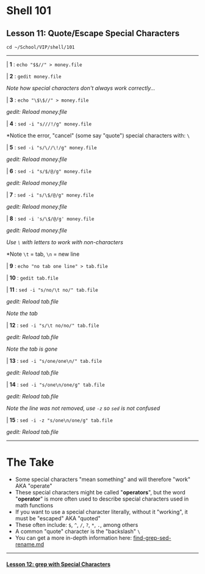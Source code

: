 # Shell 101
## Lesson 11: Quote/Escape Special Characters

`cd ~/School/VIP/shell/101`

___

| **1** : `echo "$$//" > money.file`

| **2** : `gedit money.file`

*Note how special characters don't always work correctly...*

| **3** : `echo "\$\$//" > money.file`

*gedit: Reload money.file*

| **4** : `sed -i "s///!/g" money.file`

*Notice the error, "cancel" (some say "quote") special characters with: `\`

| **5** : `sed -i "s/\//\!/g" money.file`

*gedit: Reload money.file*

| **6** : `sed -i "s/$/@/g" money.file`

*gedit: Reload money.file*

| **7** : `sed -i "s/\$/@/g" money.file`

*gedit: Reload money.file*

| **8** : `sed -i 's/\$/@/g' money.file`

*gedit: Reload money.file*

*Use `\` with letters to work with non-characters*

*Note `\t` = tab, `\n` = new line

| **9** : `echo "no tab one line" > tab.file`

| **10** : `gedit tab.file`

| **11** : `sed -i "s/no/\t no/" tab.file`

*gedit: Reload tab.file*

*Note the tab*

| **12** : `sed -i "s/\t no/no/" tab.file`

*gedit: Reload tab.file*

*Note the tab is gone*

| **13** : `sed -i "s/one/one\n/" tab.file`

*gedit: Reload tab.file*

| **14** : `sed -i "s/one\n/one/g" tab.file`

*gedit: Reload tab.file*

*Note the line was not removed, use `-z` so `sed` is not confused*

| **15** : `sed -i -z "s/one\n/one/g" tab.file`

*gedit: Reload tab.file*

___

# The Take

- Some special characters "mean something" and will therefore "work" AKA "operate"
- These special characters might be called "**operators**", but the word "**operator**" is more often used to describe special characters used in math functions
- If you want to use a special character literally, without it "working", it must be "escaped" AKA "quoted"
- These often include: `$`, `^`, `/`, `?`, `*`, `.`, among others
- A common "quote" character is the "backslash" `\`
- You can get a more in-depth information here: [find-grep-sed-rename.md](https://github.com/inkVerb/VIP/blob/master/Cheat-Sheets/find-grep-sed-rename.md)

___

#### [Lesson 12: grep with Special Characters](https://github.com/inkVerb/vip/blob/master/101-shell/Lesson-12.md)
